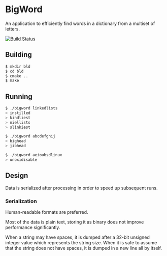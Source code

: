 # BigWord

An application to efficiently find words in a dictionary from a multiset of letters.

[![Build Status](https://travis-ci.com/bernardosulzbach/bigword.svg?branch=master)](https://travis-ci.com/bernardosulzbach/bigword)

## Building

```bash
$ mkdir bld 
$ cd bld
$ cmake ..
$ make
```

## Running

```bash
$ ./bigword linkedlists
> instilled
> kindliest
> niellists
> slinkiest

$ ./bigword abcdefghij
> bighead
> jibhead

$ ./bigword aeioubsdlinux
> unoxidisable
```

## Design

Data is serialized after processing in order to speed up subsequent runs.

### Serialization

Human-readable formats are preferred.

Most of the data is plain text, storing it as binary does not improve
performance significantly.

When a string may have spaces, it is dumped after a 32-bit unsigned integer
value which represents the string size. When it is safe to assume that the
string does not have spaces, it is dumped in a new line all by itself.
